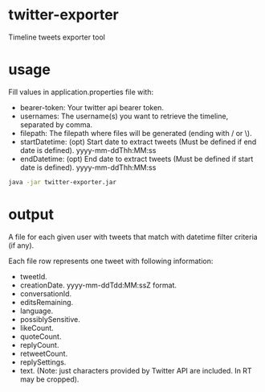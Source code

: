 # twitter-exporter
Timeline tweets exporter tool

# usage
Fill values in application.properties file with:
* bearer-token: Your twitter api bearer token.
* usernames: The username(s) you want to retrieve the timeline, separated by comma.
* filepath: The filepath where files will be generated (ending with / or \\).
* startDatetime: (opt) Start date to extract tweets (Must be defined if end date is defined). yyyy-mm-ddThh:MM:ss
* endDatetime: (opt) End date to extract tweets (Must be defined if start date is defined). yyyy-mm-ddThh:MM:ss

```bash
java -jar twitter-exporter.jar
```

# output
A file for each given user with tweets that match with datetime filter criteria (if any).

Each file row represents one tweet with following information:

* tweetId.
* creationDate. yyyy-mm-ddTdd:MM:ssZ format.
* conversationId.
* editsRemaining.
* language.
* possiblySensitive.
* likeCount.
* quoteCount.
* replyCount.
* retweetCount.
* replySettings.
* text. (Note: just characters provided by Twitter API are included. In RT may be cropped).
